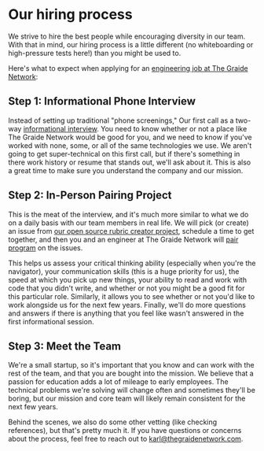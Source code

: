 # Our hiring process

We strive to hire the best people while encouraging diversity in our team. With that in mind, our hiring process is a little different (no whiteboarding or high-pressure tests here!) than you might be used to.

Here's what to expect when applying for an [engineering job at The Graide Network](https://github.com/thegraidenetwork/job-openings):

## Step 1: Informational Phone Interview

Instead of setting up traditional "phone screenings," Our first call as a two-way [informational interview](https://en.wikipedia.org/wiki/Informational_interview). You need to know whether or not a place like The Graide Network would be good for you, and we need to know if you've worked with none, some, or all of the same technologies we use. We aren't going to get super-technical on this first call, but if there's something in there work history or resume that stands out, we'll ask about it. This is also a great time to make sure you understand the company and our mission.

## Step 2: In-Person Pairing Project

This is the meat of the interview, and it's much more similar to what we do on a daily basis with our team members in real life. We will pick (or create) an issue from [our open source rubric creator project](https://github.com/thegraidenetwork/rubric-creator), schedule a time to get together, and then you and an engineer at The Graide Network will [pair program](https://github.com/thegraidenetwork/job-openings/blob/master/projects.md) on the issues.

This helps us assess your critical thinking ability (especially when you're the navigator), your communication skills (this is a huge priority for us), the speed at which you pick up new things, your ability to read and work with code that you didn't write, and whether or not you might be a good fit for this particular role. Similarly, it allows you to see whether or not you'd like to work alongside us for the next few years. Finally, we'll do more questions and answers if there is anything that you feel like wasn't answered in the first informational session.

## Step 3: Meet the Team

We're a small startup, so it's important that you know and can work with the rest of the team, and that you are bought into the mission. We believe that a passion for education adds a lot of mileage to early employees. The technical problems we're solving will change often and sometimes they'll be boring, but our mission and core team will likely remain consistent for the next few years.

Behind the scenes, we also do some other vetting (like checking references), but that's pretty much it. If you have questions or concerns about the process, feel free to reach out to [karl@thegraidenetwork.com](mailto:karl@thegraidenetwork.com).
